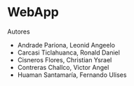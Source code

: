 # WebApp
Autores
* Andrade Pariona, Leonid Angeelo
* Carcasi Ticlahuanca, Ronald Daniel
* Cisneros Flores, Christian Ysrael
* Contreras Challco, Victor Angel
* Huaman Santamaría, Fernando Ulises

